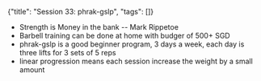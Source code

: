 {"title": "Session 33: phrak-gslp", "tags": []}

* Strength is Money in the bank -- Mark Rippetoe
* Barbell training can be done at home with budger of 500+ SGD
* phrak-gslp is a good beginner program, 3 days a week, each day is three lifts for 3 sets of 5 reps
* linear progression means each session increase the weight by a small amount


